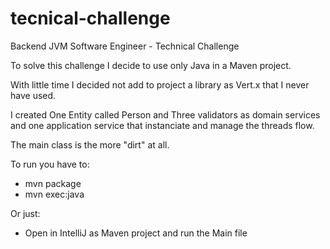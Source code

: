# tecnical-challenge
Backend JVM Software Engineer - Technical Challenge

To solve this challenge I decide to use only Java in a Maven project.

With little time I decided not add to project a library as Vert.x that I never have used.

I created One Entity called Person and Three validators as domain services and one application service that instanciate and manage the threads flow.

The main class is the more "dirt" at all.

To run you have to:
 - mvn package
 - mvn exec:java

Or just:
 - Open in IntelliJ as Maven project and run the Main file
